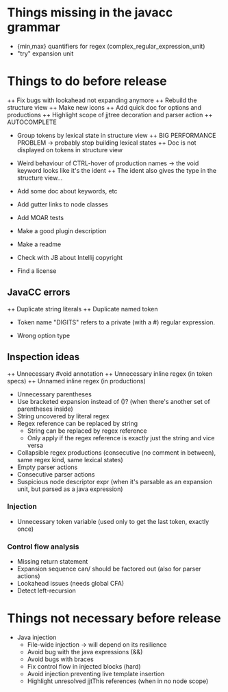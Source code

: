 # Things missing in the javacc grammar

* {min,max} quantifiers for regex (complex_regular_expression_unit)
* "try" expansion unit

# Things to do before release

++ Fix bugs with lookahead not expanding anymore
++ Rebuild the structure view
++ Make new icons
++ Add quick doc for options and productions
++ Highlight scope of jjtree decoration and parser action
++ AUTOCOMPLETE
* Group tokens by lexical state in structure view
++ BIG PERFORMANCE PROBLEM -> probably stop building lexical states
++ Doc is not displayed on tokens in structure view
* Weird behaviour of CTRL-hover of production names -> the void keyword looks like it's the ident
++ The ident also gives the type in the structure view...
* Add some doc about keywords, etc
* Add gutter links to node classes

* Add MOAR tests


* Make a good plugin description
* Make a readme
* Check with JB about Intellij copyright
* Find a license

## JavaCC errors

++ Duplicate string literals
++ Duplicate named token
* Token name "DIGITS" refers to a private (with a #) regular expression.

* Wrong option type

## Inspection ideas

++ Unnecessary #void annotation
++ Unnecessary inline regex (in token specs)
++ Unnamed inline regex (in productions)
* Unnecessary parentheses
* Use bracketed expansion instead of ()? (when there's another set of parentheses inside)
* String uncovered by literal regex
* Regex reference can be replaced by string
  * String can be replaced by regex reference
  * Only apply if the regex reference is exactly just the string and vice versa
* Collapsible regex productions (consecutive (no comment in between), same regex kind, same lexical states)
* Empty parser actions
* Consecutive parser actions
* Suspicious node descriptor expr (when it's parsable as an expansion unit, but parsed as a java expression)

### Injection

* Unnecessary token variable (used only to get the last token, exactly once)

### Control flow analysis

* Missing return statement
* Expansion sequence can/ should be factored out (also for parser actions)
* Lookahead issues (needs global CFA)
* Detect left-recursion

# Things not necessary before release


* Java injection
  * File-wide injection -> will depend on its resilience
  * Avoid bug with the java expressions (&&)
  * Avoid bugs with braces
  * Fix control flow in injected blocks (hard)
  * Avoid injection preventing live template insertion
  * Highlight unresolved jjtThis references (when in no node scope)
